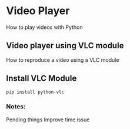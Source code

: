# Video Player
How to play videos with Python

## Video player using VLC module
How to reproduce a video using a VLC module

## Install VLC Module
```pip install python-vlc```

### Notes:
Pending things
Improve time issue
